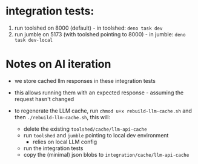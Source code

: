 # integration tests:

1. run toolshed on 8000 (default) - in toolshed: `deno task dev`
2. run jumble on 5173 (with toolshed pointing to 8000) - in jumble: `deno task dev-local`

# Notes on AI iteration

- we store cached llm responses in these integration tests
- this allows running them with an expected response - assuming the request hasn't changed

- to regenerate the LLM cache, run `chmod u+x rebuild-llm-cache.sh` and then `./rebuild-llm-cache.sh`, this will:
  - delete the existing `toolshed/cache/llm-api-cache`
  - run `toolshed` and `jumble` pointing to local dev environment
    - relies on local LLM config
  - run the integration tests
  - copy the (minimal) json blobs to `integration/cache/llm-api-cache`
